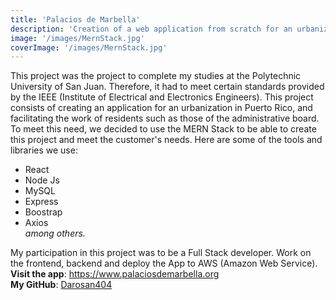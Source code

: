 ```yaml
---
title: 'Palacios de Marbella'
description: 'Creation of a web application from scratch for an urbanization in Puerto Rico.'
image: '/images/MernStack.jpg'
coverImage: '/images/MernStack.jpg'
---
```


This project was the project to complete my studies at the Polytechnic University of San Juan. Therefore, it had to meet certain standards provided by the IEEE (Institute of Electrical and Electronics Engineers). This project consists of creating an application for an urbanization in Puerto Rico, and facilitating the work of residents such as those of the administrative board. To meet this need, we decided to use the MERN Stack to be able to create this project and meet the customer's needs. Here are some of the tools and libraries we use:
- React
- Node Js
- MySQL
- Express
- Boostrap
- Axios  
*among others.*

My participation in this project was to be a Full Stack developer. Work on the frontend, backend and deploy the App to AWS (Amazon Web Service).  
**Visit the app**: <https://www.palaciosdemarbella.org>  
**My GitHub**: [Darosan404](https://www.github.com/Darosan404 "My Github")